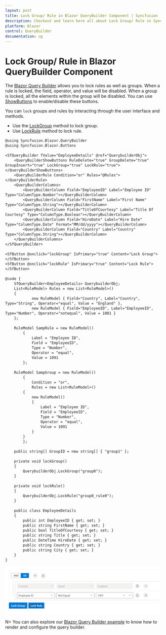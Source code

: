 ```yaml
---
layout: post
title: Lock Group/ Rule in Blazor QueryBuilder Component | Syncfusion
description: Checkout and learn here all about Lock Group/ Rule in Syncfusion Blazor QueryBuilder component and much more.
platform: Blazor
control: QueryBuilder
documentation: ug
---
```


# Lock Group/ Rule in Blazor QueryBuilder Component

The [Blazor Query Builder](https://www.syncfusion.com/blazor-components/blazor-query-builder) allows you to lock rules as well as groups. When a rule is locked, the field, operator, and value will be disabled. When a group is locked, all the elements within the group will be disabled. You can use [ShowButtons](https://help.syncfusion.com/cr/blazor/Syncfusion.Blazor.QueryBuilder.QueryBuilderShowButtons.html) to enable/disable these buttons.

You can `lock` groups and rules by interacting through the user interface and methods.

* Use the [LockGroup](https://help.syncfusion.com/cr/blazor/Syncfusion.Blazor.QueryBuilder.SfQueryBuilder-1.html#Syncfusion_Blazor_QueryBuilder_SfQueryBuilder_1_LockGroup_Syncfusion_Blazor_QueryBuilder_RuleModel_System_String_System_Boolean_) method to lock group.
* Use [LockRule](https://help.syncfusion.com/cr/blazor/Syncfusion.Blazor.QueryBuilder.SfQueryBuilder-1.html#Syncfusion_Blazor_QueryBuilder_SfQueryBuilder_1_LockRule_Syncfusion_Blazor_QueryBuilder_RuleModel_System_String_) method to lock rule.

```cshtml
@using Syncfusion.Blazor.QueryBuilder
@using Syncfusion.Blazor.Buttons

<SfQueryBuilder TValue="EmployeeDetails" @ref="QuerybuilderObj">
    <QueryBuilderShowButtons RuleDelete="true" GroupDelete="true" GroupInsert="true" LockGroup="true" LockRule="true"></QueryBuilderShowButtons>
    <QueryBuilderRule Condition="or" Rules="@Rules"></QueryBuilderRule>
    <QueryBuilderColumns>
        <QueryBuilderColumn Field="EmployeeID" Label="Employee ID" Type="ColumnType.Number"></QueryBuilderColumn>
        <QueryBuilderColumn Field="FirstName" Label="First Name" Type="ColumnType.String"></QueryBuilderColumn>
        <QueryBuilderColumn Field="TitleOfCourtesy" Label="Title Of Courtesy" Type="ColumnType.Boolean"></QueryBuilderColumn>
        <QueryBuilderColumn Field="HireDate" Label="Hire Date" Type="ColumnType.Date" Format="MM/dd/yyyy"></QueryBuilderColumn>
        <QueryBuilderColumn Field="Country" Label="Country" Type="ColumnType.String"></QueryBuilderColumn>
    </QueryBuilderColumns>
</SfQueryBuilder>

<SfButton @onclick="lockGroup" IsPrimary="true" Content="Lock Group"></SfButton>
<SfButton @onclick="lockRule" IsPrimary="true" Content="Lock Rule"></SfButton>

@code {
    SfQueryBuilder<EmployeeDetails> QuerybuilderObj;
    List<RuleModel> Rules = new List<RuleModel>()
    {
            new RuleModel { Field="Country", Label="Country", Type="String", Operator="equal", Value = "England" },
            new RuleModel { Field="EmployeeID", Label="EmployeeID", Type="Number", Operator="notequal", Value = 1001 }
    };

    RuleModel SampRule = new RuleModel()
        {
            Label = "Employee ID",
            Field = "EmployeeID",
            Type = "Number",
            Operator = "equal",
            Value = 1091
        };

    RuleModel SampGroup = new RuleModel()
        {
            Condition = "or",
            Rules = new List<RuleModel>()
        {
            new RuleModel()
            {
                Label = "Employee ID",
                Field = "EmployeeID",
                Type = "Number",
                Operator = "equal",
                Value = 1091
            }
        }
        };

    public string[] GroupID = new string[] { "group1" };

    private void lockGroup()
    {
        QuerybuilderObj.LockGroup("group0");
    }

    private void lockRule()
    {
        QuerybuilderObj.LockRule("group0_rule0");
    }

    public class EmployeeDetails
    {
        public int EmployeeID { get; set; }
        public string FirstName { get; set; }
        public bool TitleOfCourtesy { get; set; }
        public string Title { get; set; }
        public DateTime HireDate { get; set; }
        public string Country { get; set; }
        public string City { get; set; }
    }
}

```

![Lock Group/Rule in Blazor QueryBuilder](./images/lock-group-rule.png)

N> You can also explore our [Blazor Query Builder example](https://blazor.syncfusion.com/demos/query-builder/default-functionalities?theme=bootstrap4) to know how to render and configure the query builder.